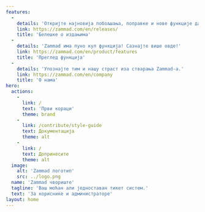 ```yaml
---
features:
  - 
    details: 'Откријте најновија побољшања, поправке и нове функције да бисте извукли максимум из вашег система тикета.'
    link: https://zammad.com/en/releases/
    title: 'Белешке о издањима'
  - 
    details: 'Zammad има пуно кул функција! Сазнајте више овде!'
    link: https://zammad.com/en/product/features
    title: 'Преглед функција'
  - 
    details: 'Упознајте тим и нашу страст иза стварања Zammad-а.'
    link: https://zammad.com/en/company
    title: 'О нама'
hero:
  actions:
    - 
      link: /
      text: 'Први кораци'
      theme: brand
    - 
      link: /contribute/style-guide
      text: Документација
      theme: alt
    - 
      link: /
      text: Допринесите
      theme: alt
  image:
    alt: 'Zammad логотип'
    src: ../logo.png
  name: 'Zammad чвориште'
  tagline: 'Ваш моћан али једноставан тикет систем.'
  text: 'За кориснике и администраторе'
layout: home
---
```

